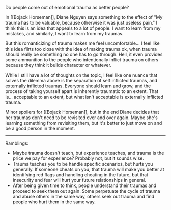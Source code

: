 Do people come out of emotional trauma as better people?

In [[Bojack Horseman]], Diane Nguyen says something to the effect of "My trauma has to be valuable, because otherwise it was just useless pain." I think this is an idea that appeals to a lot of people. I want to learn from my mistakes, and similarly, I want to learn from my traumas.

But this romanticizing of trauma makes me feel uncomfortable... I feel like this idea flirts too close with the idea of making trauma ok, when trauma should really be something no one has to go through. Hell, it even provides some ammunition to the people who intentionally inflict trauma on others because they think it builds character or whatever.

While I still have a lot of thoughts on the topic, I feel like one nuance that solves the dilemma above is the separation of self inflicted traumas, and externally inflicted traumas. Everyone should learn and grow, and the process of taking yourself apart is inherently traumatic to an extent. That is... acceptable to an extent, but what isn't acceptable is externally inflicted trauma.

Minor spoilers for [[Bojack Horseman]], but in the end Diane decides that her traumas don't need to be revisited over and over again. Maybe she's learning something from revisiting them, but it's better to just move on and be a good person in the moment.

------

Ramblings:

 - Maybe trauma doesn't teach, but experience teaches, and trauma is the price we pay for experience? Probably not, but it sounds wise.
 - Trauma teaches you to be handle specific scenarios, but hurts you generally. If someone cheats on you, that trauma will make you better at identifying red flags and handling cheating in the future, but that insecurity and fear will hurt your future relationships in general.
 - After being given time to think, people understand their traumas and proceed to seek them out again. Some perpetuate the cycle of trauma and abuse others in the same way, others seek out trauma and find people who hurt them in the same way.
